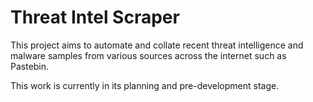 # Threat Intel Scraper

This project aims to automate and collate recent threat intelligence and malware samples from various sources across the internet such as Pastebin.

This work is currently in its planning and pre-development stage.
